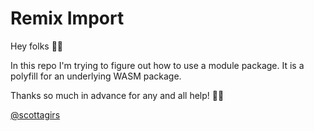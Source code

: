 # Remix Import

Hey folks 👋🏼

In this repo I'm trying to figure out how to use a module package.
It is a polyfill for an underlying WASM package.

Thanks so much in advance for any and all help! 🙏🏼

[@scottagirs](https://twitter.com/scottagirs)
